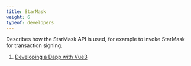 ```yaml
---
title: StarMask
weight: 6
typeof: developers
---
```


Describes how the StarMask API is used, for example to invoke StarMask for transaction signing.

<!--more-->

1. [Developing a Dapp with Vue3](/zh/developers/others/how_to_use_vue_to_develop_dapp/)
